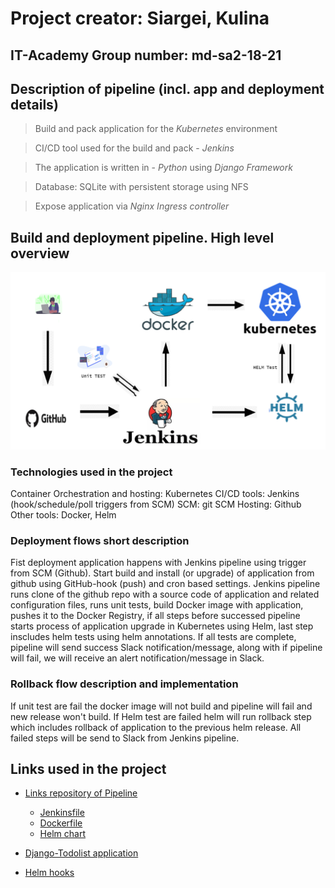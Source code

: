 # Project creator: **Siargei, Kulina**

## IT-Academy Group number: **md-sa2-18-21**

## Description of pipeline (incl. app and deployment details)

> Build and pack application for the *Kubernetes* environment

> CI/CD tool used for the build and pack - *Jenkins*

> The application is written in - *Python* using *Django Framework*

> Database: SQLite with persistent storage using NFS

> Expose application via *Nginx Ingress controller*

## Build and deployment pipeline. High level overview

![plot](./schema.png)

### Technologies used in the project

Container Orchestration and hosting: Kubernetes
CI/CD tools: Jenkins (hook/schedule/poll triggers from SCM)
SCM: git
SCM Hosting: Github
Other tools: Docker, Helm

### Deployment flows short description

Fist deployment application happens with Jenkins pipeline using trigger from SCM (Github). Start build and install (or upgrade) of application from github using GitHub-hook (push) and cron based settings. Jenkins pipeline runs clone of the github repo with a source code of application and related configuration files, runs unit tests, build Docker image with application, pushes it to the Docker Registry, if all steps before successed pipeline starts process of application upgrade in Kubernetes using Helm, last step inscludes helm tests using helm annotations. If all tests are complete, pipeline will send success Slack notification/message, along with if pipeline will fail, we will receive an alert notification/message in Slack.

### Rollback flow description and implementation

If unit test are fail the docker image will not build and pipeline will fail and new release won't build. If Helm test are failed helm will run rollback step which includes rollback of application to the previous helm release. All failed steps will be send to Slack from Jenkins pipeline.

## Links used in the project

- [Links repository of Pipeline](https://github.com/Kulinych/Project)
  - [Jenkinsfile](https://github.com/Kulinych/Project/blob/master/Jenkinsfile)
  - [Dockerfile](https://github.com/Kulinych/Project/blob/master/Dockerfile)
  - [Helm chart](https://github.com/Kulinych/Project/tree/master/helm-chart)
  
- [Django-Todolist application](https://github.com/rtzll/django-todolist)
- [Helm hooks](https://helm.sh/docs/topics/charts_hooks/)
